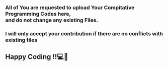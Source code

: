 <h3><p>All of You are requested to upload Your Compitative Programming Codes here,<br> and do not change any existing Files.</p></h3>
<h3><p><b>I will only accept your contribution if there are no conflicts with existing files</b></p></h3>
<h2>Happy Coding !!💻🥳</h2>
